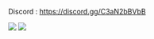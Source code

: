 Discord : https://discord.gg/C3aN2bBVbB

<img src="https://i.imgur.com/3k3B7y5.png">
<img src="https://i.imgur.com/F0vhtUE.jpg">
